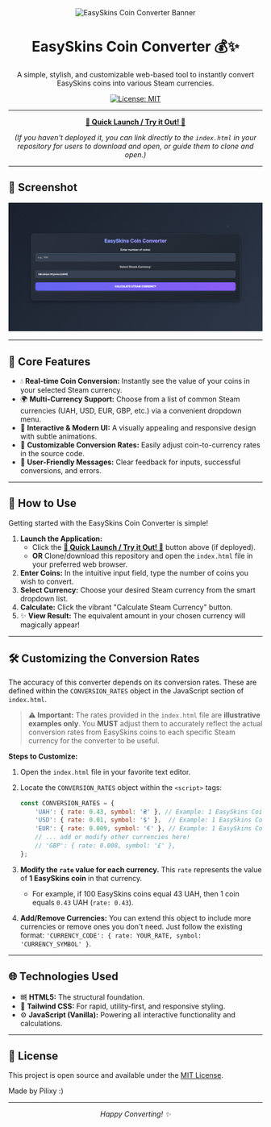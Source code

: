 <div align="center">
  <img src="https://YOUR_IMAGE_HOSTING_SERVICE/YOUR_LOGO_OR_BANNER_URL.png" alt="EasySkins Coin Converter Banner" width="600"/>
  <h1>EasySkins Coin Converter 💰✨</h1>
  <p>
    A simple, stylish, and customizable web-based tool to instantly convert EasySkins coins into various Steam currencies.
  </p>
  <p>
    <a href="https://github.com/YOUR_USERNAME/YOUR_REPOSITORY_NAME/blob/main/LICENSE.md">
      <img src="https://img.shields.io/badge/License-MIT-yellow.svg" alt="License: MIT"/>
    </a>
    <!-- Add other badges if you have them, e.g., for build status, version -->
  </p>
</div>

---

<p align="center">
  <strong>
    <a href="YOUR_LIVE_DEMO_URL_HERE_OR_LINK_TO_INDEX_HTML_IN_REPO" target="_blank">
      🚀 Quick Launch / Try it Out! 🚀
    </a>
  </strong>
</p>
<p align="center">
  <em>(If you haven't deployed it, you can link directly to the <code>index.html</code> in your repository for users to download and open, or guide them to clone and open.)</em>
</p>

---

## 📸 Screenshot

<p align="center">
  <img src="./images/screenshot.png" alt="EasySkins Coin Converter Screenshot" width="700"/>
  <!--
    IMPORTANT:
    1. Create a folder named `images` (or similar) in your repository's root.
    2. Place your screenshot (e.g., `screenshot.png`) inside this `images` folder.
    3. Ensure the path `./images/screenshot.png` above is correct.
  -->
</p>

---

## 🌟 Core Features

*   💧 **Real-time Coin Conversion:** Instantly see the value of your coins in your selected Steam currency.
*   🌍 **Multi-Currency Support:** Choose from a list of common Steam currencies (UAH, USD, EUR, GBP, etc.) via a convenient dropdown menu.
*   🎨 **Interactive & Modern UI:** A visually appealing and responsive design with subtle animations.
*   🔧 **Customizable Conversion Rates:** Easily adjust coin-to-currency rates in the source code.
*   💬 **User-Friendly Messages:** Clear feedback for inputs, successful conversions, and errors.

---

## 🚀 How to Use

Getting started with the EasySkins Coin Converter is simple!

1.  **Launch the Application:**
    *   Click the **[🚀 Quick Launch / Try it Out! 🚀](#)** button above (if deployed).
    *   **OR** Clone/download this repository and open the `index.html` file in your preferred web browser.
2.  **Enter Coins:** In the intuitive input field, type the number of coins you wish to convert.
3.  **Select Currency:** Choose your desired Steam currency from the smart dropdown list.
4.  **Calculate:** Click the vibrant "Calculate Steam Currency" button.
5.  ✨ **View Result:** The equivalent amount in your chosen currency will magically appear!

---

## 🛠️ Customizing the Conversion Rates

The accuracy of this converter depends on its conversion rates. These are defined within the `CONVERSION_RATES` object in the JavaScript section of `index.html`.

> **⚠️ Important:** The rates provided in the `index.html` file are **illustrative examples only**. You **MUST** adjust them to accurately reflect the actual conversion rates from EasySkins coins to each specific Steam currency for the converter to be useful.

**Steps to Customize:**

1.  Open the `index.html` file in your favorite text editor.
2.  Locate the `CONVERSION_RATES` object within the `<script>` tags:

    ```javascript
    const CONVERSION_RATES = {
        'UAH': { rate: 0.43, symbol: '₴' }, // Example: 1 EasySkins Coin = 0.43 UAH
        'USD': { rate: 0.01, symbol: '$' },  // Example: 1 EasySkins Coin = 0.01 USD
        'EUR': { rate: 0.009, symbol: '€' }, // Example: 1 EasySkins Coin = 0.009 EUR
        // ... add or modify other currencies here!
        // 'GBP': { rate: 0.008, symbol: '£' },
    };
    ```

3.  **Modify the `rate` value for each currency.** This `rate` represents the value of **1 EasySkins coin** in that currency.
    *   For example, if 100 EasySkins coins equal 43 UAH, then 1 coin equals `0.43` UAH (`rate: 0.43`).
4.  **Add/Remove Currencies:** You can extend this object to include more currencies or remove ones you don't need. Just follow the existing format: `'CURRENCY_CODE': { rate: YOUR_RATE, symbol: 'CURRENCY_SYMBOL' }`.

---

## 🌐 Technologies Used

*   뼈 **HTML5:** The structural foundation.
*   🎨 **Tailwind CSS:** For rapid, utility-first, and responsive styling.
*   ⚙️ **JavaScript (Vanilla):** Powering all interactive functionality and calculations.

---

## 📝 License

This project is open source and available under the [MIT License](LICENSE.md).

Made by Pilixy :)

---

<p align="center">
  <em>Happy Converting! ✨</em>
</p>
